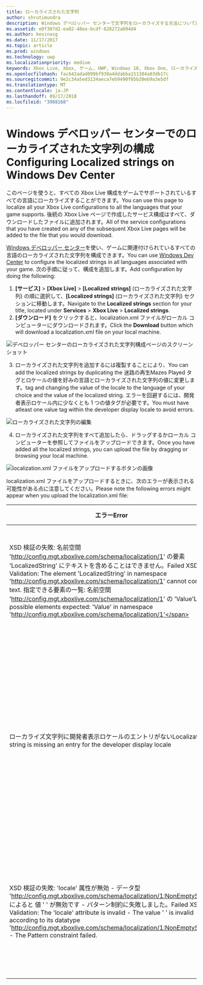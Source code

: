 ```yaml
---
title: ローカライズされた文字列
author: shrutimundra
description: Windows デベロッパー センターで文字列をローカライズする方法について説明します。
ms.assetid: e0f307d2-ea02-48ea-bcdf-828272a894d4
ms.author: kevinasg
ms.date: 11/17/2017
ms.topic: article
ms.prod: windows
ms.technology: uwp
ms.localizationpriority: medium
keywords: Xbox Live, Xbox, ゲーム, UWP, Windows 10, Xbox One, ローカライズされた文字列, Windows デベロッパー センター
ms.openlocfilehash: fac642adad099bf930a4ddabba151384a83db17c
ms.sourcegitcommit: 9e2c34a5ed3134aeca7eb9490f05b20eb9a3e5df
ms.translationtype: MT
ms.contentlocale: ja-JP
ms.lasthandoff: 09/17/2018
ms.locfileid: "3988168"
---
```

# <a name="configuring-localized-strings-on-windows-dev-center"></a><span data-ttu-id="6bdd8-104">Windows デベロッパー センターでのローカライズされた文字列の構成</span><span class="sxs-lookup"><span data-stu-id="6bdd8-104">Configuring Localized strings on Windows Dev Center</span></span>

<span data-ttu-id="6bdd8-105">このページを使うと、すべての Xbox Live 構成をゲームでサポートされているすべての言語にローカライズすることができます。</span><span class="sxs-lookup"><span data-stu-id="6bdd8-105">You can use this page to localize all your Xbox Live configurations to all the languages that your game supports.</span></span> <span data-ttu-id="6bdd8-106">後続の Xbox Live ページで作成したサービス構成はすべて、ダウンロードしたファイルに追加されます。</span><span class="sxs-lookup"><span data-stu-id="6bdd8-106">All of the service configurations that you have created on any of the subsequent Xbox Live pages will be added to the file that you would download.</span></span>

<span data-ttu-id="6bdd8-107">[Windows デベロッパー センター](https://developer.microsoft.com/dashboard)を使い、ゲームに関連付けられているすべての言語のローカライズされた文字列を構成できます。</span><span class="sxs-lookup"><span data-stu-id="6bdd8-107">You can use [Windows Dev Center](https://developer.microsoft.com/dashboard) to configure the localized strings in all languages associated with your game.</span></span> <span data-ttu-id="6bdd8-108">次の手順に従って、構成を追加します。</span><span class="sxs-lookup"><span data-stu-id="6bdd8-108">Add configuration by doing the following:</span></span>

1. <span data-ttu-id="6bdd8-109">**[サービス]** > **[Xbox Live]** > **[Localized strings]** (ローカライズされた文字列) の順に選択して、**[Localized strings]** (ローカライズされた文字列) セクションに移動します。</span><span class="sxs-lookup"><span data-stu-id="6bdd8-109">Navigate to the **Localized strings** section for your title, located under **Services** > **Xbox Live** > **Localized strings**.</span></span>
2. <span data-ttu-id="6bdd8-110">**[ダウンロード]** をクリックすると、localization.xml ファイルがローカル コンピューターにダウンロードされます。</span><span class="sxs-lookup"><span data-stu-id="6bdd8-110">Click the **Download** button which will download a localization.xml file on your local machine.</span></span>

![デベロッパー センターのローカライズされた文字列構成ページのスクリーンショット](../../images/dev-center/localized-strings/localized-strings-1.png)

3. <span data-ttu-id="6bdd8-112">ローカライズされた文字列を追加するには複製することにより、</span><span class="sxs-lookup"><span data-stu-id="6bdd8-112">You can add the localized strings by duplicating the</span></span> <Value locale="en-US"><span data-ttu-id="6bdd8-113">迷路の再生</span><span class="sxs-lookup"><span data-stu-id="6bdd8-113">Mazes Played</span></span></Value> <span data-ttu-id="6bdd8-114">タグとロケールの値を好みの言語とローカライズされた文字列の値に変更します。</span><span class="sxs-lookup"><span data-stu-id="6bdd8-114">tag and changing the value of the locale to the language of your choice and the value of the localized string.</span></span> <span data-ttu-id="6bdd8-115">エラーを回避するには、開発者表示ロケール内に少なくとも 1 つの値タグが必要です。</span><span class="sxs-lookup"><span data-stu-id="6bdd8-115">You must have atleast one value tag within the developer display locale to avoid errors.</span></span>

![ローカライズされた文字列の編集](../../images/dev-center/localized-strings/localized-strings.gif)

4. <span data-ttu-id="6bdd8-117">ローカライズされた文字列をすべて追加したら、ドラッグするかローカル コンピューターを参照してファイルをアップロードできます。</span><span class="sxs-lookup"><span data-stu-id="6bdd8-117">Once you have added all the localized strings, you can upload the file by dragging or browsing your local machine.</span></span>

![localization.xml ファイルをアップロードするボタンの画像](../../images/dev-center/localized-strings/localized-strings-2.png)

<span data-ttu-id="6bdd8-119">localization.xml ファイルをアップロードするときに、次のエラーが表示される可能性がある点に注意してください。</span><span class="sxs-lookup"><span data-stu-id="6bdd8-119">Please note the following errors might appear when you upload the localization.xml file:</span></span>

| <span data-ttu-id="6bdd8-120">エラー</span><span class="sxs-lookup"><span data-stu-id="6bdd8-120">Error</span></span> | <span data-ttu-id="6bdd8-121">原因</span><span class="sxs-lookup"><span data-stu-id="6bdd8-121">Reason</span></span> |
|---------------------------|-------------|
| <span data-ttu-id="6bdd8-122">XSD 検証の失敗: 名前空間 'http://config.mgt.xboxlive.com/schema/localization/1' の要素 'LocalizedString' にテキストを含めることはできません。</span><span class="sxs-lookup"><span data-stu-id="6bdd8-122">Failed XSD Validation: The element 'LocalizedString' in namespace 'http://config.mgt.xboxlive.com/schema/localization/1' cannot contain text.</span></span> <span data-ttu-id="6bdd8-123">指定できる要素の一覧: 名前空間 'http://config.mgt.xboxlive.com/schema/localization/1' の 'Value'</span><span class="sxs-lookup"><span data-stu-id="6bdd8-123">List of possible elements expected: 'Value' in namespace 'http://config.mgt.xboxlive.com/schema/localization/1'</span></span> | <span data-ttu-id="6bdd8-124">これは、XML ドキュメントの形式が正しくない場合に発生します。</span><span class="sxs-lookup"><span data-stu-id="6bdd8-124">This occurs when the XML document is malformed</span></span> |
| <span data-ttu-id="6bdd8-125">ローカライズ文字列に開発者表示ロケールのエントリがない</span><span class="sxs-lookup"><span data-stu-id="6bdd8-125">Localization string is missing an entry for the developer display locale</span></span> | <span data-ttu-id="6bdd8-126">これは、ローカライズされた文字列に、ロケールが開発者表示ロケールと一致しないエントリがない場合に発生します。</span><span class="sxs-lookup"><span data-stu-id="6bdd8-126">This occurs when a localized string is missing an entry whose locale does not match the dev display locale</span></span> |
| <span data-ttu-id="6bdd8-127">XSD 検証の失敗: 'locale' 属性が無効 - データ型 'http://config.mgt.xboxlive.com/schema/localization/1:NonEmptyString' によると 値 ' ' が無効です - パターン制約に失敗しました。</span><span class="sxs-lookup"><span data-stu-id="6bdd8-127">Failed XSD Validation: The 'locale' attribute is invalid - The value ' ' is invalid according to its datatype 'http://config.mgt.xboxlive.com/schema/localization/1:NonEmptyString' - The Pattern constraint failed.</span></span> | <span data-ttu-id="6bdd8-128">これは、ローカライズされた文字列のロケールの値がない場合に発生します</span><span class="sxs-lookup"><span data-stu-id="6bdd8-128">This occurs when a localized string is missing the locale value in the</span></span> <Value> <span data-ttu-id="6bdd8-129">tag</span><span class="sxs-lookup"><span data-stu-id="6bdd8-129">tag</span></span>|